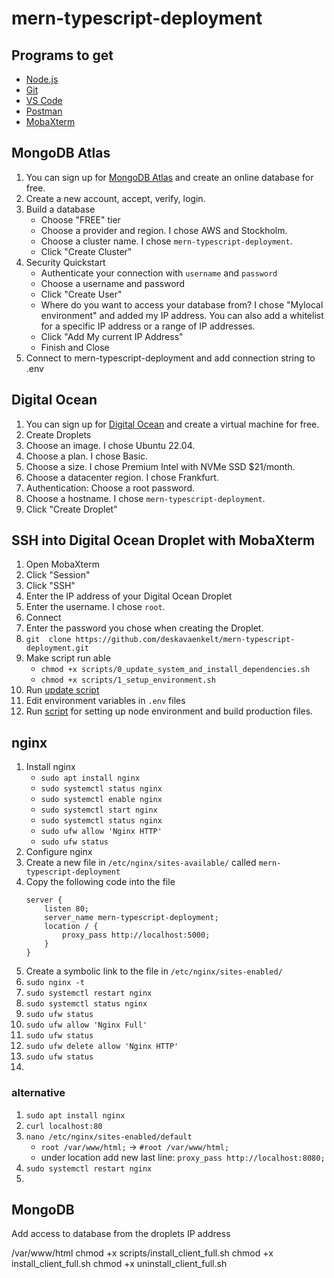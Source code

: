 # mern-typescript-deployment

## Programs to get

- [Node.js](https://nodejs.org/en/)
- [Git](https://git-scm.com/)
- [VS Code](https://code.visualstudio.com/)
- [Postman](https://www.postman.com/)
- [MobaXterm](https://mobaxterm.mobatek.net/)

## MongoDB Atlas

1. You can sign up for [MongoDB Atlas](https://www.mongodb.com/cloud/atlas/register) and create an online database for
   free.
2. Create a new account, accept, verify, login.
3. Build a database
    * Choose "FREE" tier
    * Choose a provider and region. I chose AWS and Stockholm.
    * Choose a cluster name. I chose `mern-typescript-deployment`.
    * Click "Create Cluster"
4. Security Quickstart
    * Authenticate your connection with `username` and `password`
    * Choose a username and password
    * Click "Create User"
    * Where do you want to access your database from? I chose "Mylocal environment" and added my IP address. You can
      also add a whitelist for a specific IP address or a range of IP addresses.
    * Click "Add My current IP Address"
    * Finish and Close
5. Connect to mern-typescript-deployment and add connection string to .env

## Digital Ocean

1. You can sign up
   for [Digital Ocean](https://www.digitalocean.com/?refcode=2c4c3ec5405a&utm_campaign=Referral_Invite&utm_medium=Referral_Program&utm_source=CopyPaste)
   and create a virtual machine for free.
2. Create Droplets
3. Choose an image. I chose Ubuntu 22.04.
4. Choose a plan. I chose Basic.
5. Choose a size. I chose Premium Intel with NVMe SSD $21/month.
6. Choose a datacenter region. I chose Frankfurt.
7. Authentication: Choose a root password.
8. Choose a hostname. I chose `mern-typescript-deployment`.
9. Click "Create Droplet"

## SSH into Digital Ocean Droplet with MobaXterm

1. Open MobaXterm
2. Click "Session"
3. Click "SSH"
4. Enter the IP address of your Digital Ocean Droplet
5. Enter the username. I chose `root`.
6. Connect
7. Enter the password you chose when creating the Droplet.
8. `git  clone https://github.com/deskavaenkelt/mern-typescript-deployment.git`
9. Make script run able
    - `chmod +x scripts/0_update_system_and_install_dependencies.sh`
    - `chmod +x scripts/1_setup_environment.sh`
10. Run [update script](scripts/other/0_update_system_and_install_dependencies.sh)
11. Edit environment variables in `.env` files
12. Run [script](scripts/other/1_setup_environment.sh) for setting up node environment and build production files.

## nginx

1. Install nginx
    - `sudo apt install nginx`
    - `sudo systemctl status nginx`
    - `sudo systemctl enable nginx`
    - `sudo systemctl start nginx`
    - `sudo systemctl status nginx`
    - `sudo ufw allow 'Nginx HTTP'`
    - `sudo ufw status`
2. Configure nginx
3. Create a new file in `/etc/nginx/sites-available/` called `mern-typescript-deployment`
4. Copy the following code into the file
   ```
   server {
       listen 80;
       server_name mern-typescript-deployment;
       location / {
           proxy_pass http://localhost:5000;
       }
   }
   ```
5. Create a symbolic link to the file in `/etc/nginx/sites-enabled/`
6. `sudo nginx -t`
7. `sudo systemctl restart nginx`
8. `sudo systemctl status nginx`
9. `sudo ufw status`
10. `sudo ufw allow 'Nginx Full'`
11. `sudo ufw status`
12. `sudo ufw delete allow 'Nginx HTTP'`
13. `sudo ufw status`
14.

### alternative

1. `sudo apt install nginx`
2. `curl localhost:80`
3. `nano /etc/nginx/sites-enabled/default`
    * `root /var/www/html;` -> `#root /var/www/html;`
    * under location add new last line: `proxy_pass http://localhost:8080;`
4. `sudo systemctl restart nginx`
5. 

## MongoDB

Add access to database from the droplets IP address


/var/www/html
chmod +x scripts/install_client_full.sh
chmod +x install_client_full.sh
chmod +x uninstall_client_full.sh
